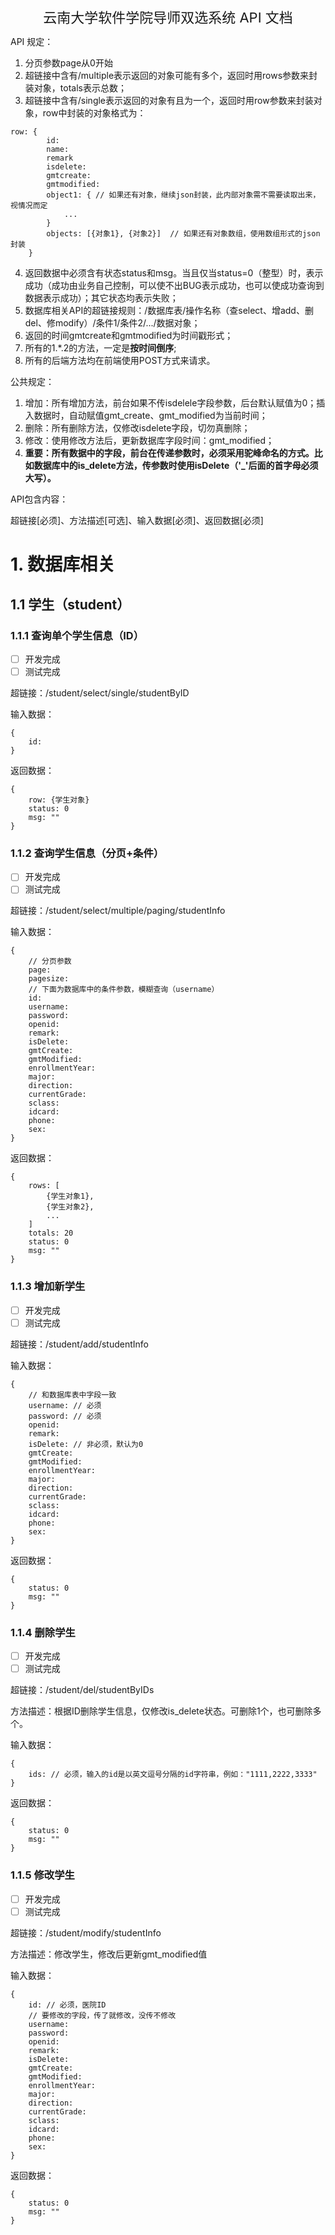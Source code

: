 <center style='font-size:22px;'>云南大学软件学院导师双选系统  API 文档</center>

API 规定：

1. 分页参数page从0开始
2. 超链接中含有/multiple表示返回的对象可能有多个，返回时用rows参数来封装对象，totals表示总数；
3. 超链接中含有/single表示返回的对象有且为一个，返回时用row参数来封装对象，row中封装的对象格式为：

```
row: {
		id:
		name:
		remark
		isdelete:
		gmtcreate:
		gmtmodified:
		object1: { // 如果还有对象，继续json封装，此内部对象需不需要读取出来，视情况而定
			...
		}
		objects: [{对象1}, {对象2}]  // 如果还有对象数组，使用数组形式的json封装
	}
```

4. 返回数据中必须含有状态status和msg。当且仅当status=0（整型）时，表示成功（成功由业务自己控制，可以使不出BUG表示成功，也可以使成功查询到数据表示成功）；其它状态均表示失败；
5. 数据库相关API的超链接规则：/数据库表/操作名称（查select、增add、删del、修modify）/条件1/条件2/.../数据对象；
6. 返回的时间gmtcreate和gmtmodified为时间戳形式；
7. 所有的1.*.2的方法，一定是**按时间倒序**;
8. 所有的后端方法均在前端使用POST方式来请求。

公共规定：

1. 增加：所有增加方法，前台如果不传isdelele字段参数，后台默认赋值为0；插入数据时，自动赋值gmt_create、gmt_modified为当前时间；
2. 删除：所有删除方法，仅修改isdelete字段，切勿真删除；
3. 修改：使用修改方法后，更新数据库字段时间：gmt_modified；
4. **重要：所有数据中的字段，前台在传递参数时，必须采用驼峰命名的方式。比如数据库中的is_delete方法，传参数时使用isDelete（'_'后面的首字母必须大写）。**

API包含内容：

超链接[必须]、方法描述[可选]、输入数据[必须]、返回数据[必须]

# 1. 数据库相关

## 1.1 学生（student）  

### 1.1.1 查询单个学生信息（ID）

- [ ] 开发完成
- [ ] 测试完成

超链接：/student/select/single/studentByID

输入数据：

```
{
	id:
}
```

返回数据：

```
{
	row: {学生对象}
	status: 0
	msg: ""
}
```

### 1.1.2 查询学生信息（分页+条件）

- [ ] 开发完成
- [ ] 测试完成

超链接：/student/select/multiple/paging/studentInfo

输入数据：

```
{
	// 分页参数
	page:
	pagesize:
	// 下面为数据库中的条件参数，模糊查询（username）
	id:
	username:
	password:
	openid:
	remark:
	isDelete:
	gmtCreate:
	gmtModified:
	enrollmentYear:
	major:
	direction:
	currentGrade:
	sclass:
	idcard:
	phone:
	sex:
}
```

返回数据：

```
{
	rows: [
		{学生对象1},
		{学生对象2},
		...
	]
	totals: 20
	status: 0
	msg: ""
}
```

### 1.1.3 增加新学生

- [ ] 开发完成
- [ ] 测试完成

超链接：/student/add/studentInfo

输入数据：

```
{
	// 和数据库表中字段一致
	username: // 必须
	password: // 必须
	openid: 
	remark:
	isDelete: // 非必须，默认为0
	gmtCreate:
	gmtModified:
	enrollmentYear:
	major:
	direction:
	currentGrade:
	sclass:
	idcard:
	phone:
	sex:
}
```

返回数据：

```
{
	status: 0
	msg: ""
}
```

### 1.1.4 删除学生

- [ ] 开发完成
- [ ] 测试完成

超链接：/student/del/studentByIDs

方法描述：根据ID删除学生信息，仅修改is_delete状态。可删除1个，也可删除多个。

输入数据：

```
{
	ids: // 必须，输入的id是以英文逗号分隔的id字符串，例如："1111,2222,3333"
}
```

返回数据：

```
{
	status: 0
	msg: ""
}
```

### 1.1.5 修改学生

- [ ] 开发完成
- [ ] 测试完成

超链接：/student/modify/studentInfo

方法描述：修改学生，修改后更新gmt_modified值

输入数据：

```
{
	id: // 必须，医院ID
	// 要修改的字段，传了就修改，没传不修改
	username:
	password:
	openid: 
	remark:
	isDelete: 
	gmtCreate:
	gmtModified:
	enrollmentYear:
	major:
	direction:
	currentGrade:
	sclass:
	idcard:
	phone:
	sex:
}
```

返回数据：

```
{
	status: 0
	msg: ""
}
```



